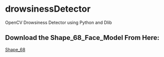 # drowsinessDetector
OpenCV Drowsiness Detector using Python and Dlib

## Download the Shape_68_Face_Model From Here:

[Shape_68](https://github.com/AKSHAYUBHAT/TensorFace/blob/master/openface/models/dlib/shape_predictor_68_face_landmarks.dat)
